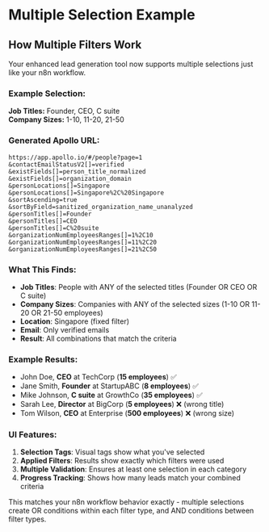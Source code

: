 # Multiple Selection Example

## How Multiple Filters Work

Your enhanced lead generation tool now supports multiple selections just like your n8n workflow.

### Example Selection:

**Job Titles:** Founder, CEO, C suite  
**Company Sizes:** 1-10, 11-20, 21-50

### Generated Apollo URL:
```
https://app.apollo.io/#/people?page=1
&contactEmailStatusV2[]=verified
&existFields[]=person_title_normalized
&existFields[]=organization_domain
&personLocations[]=Singapore
&personLocations[]=Singapore%2C%20Singapore
&sortAscending=true
&sortByField=sanitized_organization_name_unanalyzed
&personTitles[]=Founder
&personTitles[]=CEO
&personTitles[]=C%20suite
&organizationNumEmployeesRanges[]=1%2C10
&organizationNumEmployeesRanges[]=11%2C20
&organizationNumEmployeesRanges[]=21%2C50
```

### What This Finds:
- **Job Titles**: People with ANY of the selected titles (Founder OR CEO OR C suite)
- **Company Sizes**: Companies with ANY of the selected sizes (1-10 OR 11-20 OR 21-50 employees)
- **Location**: Singapore (fixed filter)
- **Email**: Only verified emails
- **Result**: All combinations that match the criteria

### Example Results:
- John Doe, **CEO** at TechCorp (**15 employees**) ✅
- Jane Smith, **Founder** at StartupABC (**8 employees**) ✅ 
- Mike Johnson, **C suite** at GrowthCo (**35 employees**) ✅
- Sarah Lee, **Director** at BigCorp (**5 employees**) ❌ (wrong title)
- Tom Wilson, **CEO** at Enterprise (**500 employees**) ❌ (wrong size)

### UI Features:
1. **Selection Tags**: Visual tags show what you've selected
2. **Applied Filters**: Results show exactly which filters were used
3. **Multiple Validation**: Ensures at least one selection in each category
4. **Progress Tracking**: Shows how many leads match your combined criteria

This matches your n8n workflow behavior exactly - multiple selections create OR conditions within each filter type, and AND conditions between filter types.